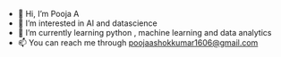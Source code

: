 - 👋 Hi, I’m Pooja A
- 👀 I’m interested in AI and datascience
- 🌱 I’m currently learning python , machine learning and data analytics
- 📫 You can reach me through poojaashokkumar1606@gmail.com

<!---
pooch16/pooch16 is a ✨ special ✨ repository because its `README.md` (this file) appears on your GitHub profile.
You can click the Preview link to take a look at your changes.
--->
